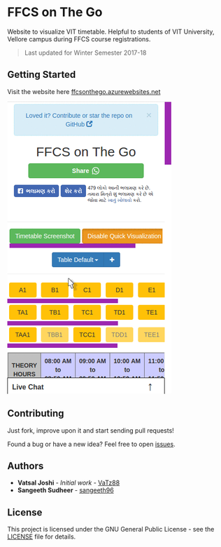 # FFCS on The Go

Website to visualize VIT timetable. Helpful to students of VIT University, Vellore campus during FFCS course registrations.

> Last updated for Winter Semester 2017-18

## Getting Started

Visit the website here [ffcsonthego.azurewebsites.net](https://ffcsonthego.azurewebsites.net/)

![Demo](images/demo.gif "Demo")

## Contributing

Just fork, improve upon it and start sending pull requests!

Found a bug or have a new idea? Feel free to open [issues](https://github.com/VaTz88/FFCS-on-The-Go/issues).

## Authors

* **Vatsal Joshi** - *Initial work* - [VaTz88](https://github.com/vatz88)
* **Sangeeth Sudheer** - [sangeeth96](https://github.com/sangeeth96)

<!--
See also the list of [contributors](https://github.com/VaTz88/FFCSonTheGo/contributors) who participated in this project.
-->

## License

This project is licensed under the GNU General Public License - see the [LICENSE](LICENSE.md) file for details.
